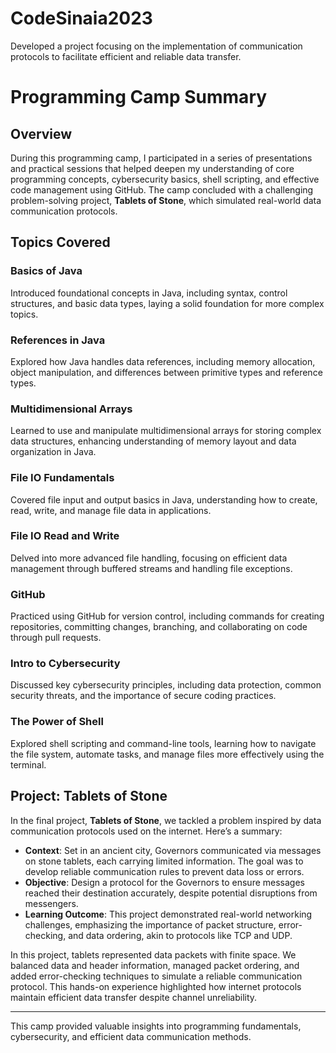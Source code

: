 # CodeSinaia2023
Developed a project focusing on the implementation of communication protocols to facilitate efficient and reliable data transfer.
# Programming Camp Summary

## Overview
During this programming camp, I participated in a series of presentations and practical sessions that helped deepen my understanding of core programming concepts, cybersecurity basics, shell scripting, and effective code management using GitHub. The camp concluded with a challenging problem-solving project, **Tablets of Stone**, which simulated real-world data communication protocols.

## Topics Covered

### Basics of Java
Introduced foundational concepts in Java, including syntax, control structures, and basic data types, laying a solid foundation for more complex topics.

### References in Java
Explored how Java handles data references, including memory allocation, object manipulation, and differences between primitive types and reference types.

### Multidimensional Arrays
Learned to use and manipulate multidimensional arrays for storing complex data structures, enhancing understanding of memory layout and data organization in Java.

### File IO Fundamentals
Covered file input and output basics in Java, understanding how to create, read, write, and manage file data in applications.

### File IO Read and Write
Delved into more advanced file handling, focusing on efficient data management through buffered streams and handling file exceptions.

### GitHub
Practiced using GitHub for version control, including commands for creating repositories, committing changes, branching, and collaborating on code through pull requests.

### Intro to Cybersecurity
Discussed key cybersecurity principles, including data protection, common security threats, and the importance of secure coding practices.

### The Power of Shell
Explored shell scripting and command-line tools, learning how to navigate the file system, automate tasks, and manage files more effectively using the terminal.

## Project: Tablets of Stone

In the final project, **Tablets of Stone**, we tackled a problem inspired by data communication protocols used on the internet. Here’s a summary:

- **Context**: Set in an ancient city, Governors communicated via messages on stone tablets, each carrying limited information. The goal was to develop reliable communication rules to prevent data loss or errors.
- **Objective**: Design a protocol for the Governors to ensure messages reached their destination accurately, despite potential disruptions from messengers.
- **Learning Outcome**: This project demonstrated real-world networking challenges, emphasizing the importance of packet structure, error-checking, and data ordering, akin to protocols like TCP and UDP.

In this project, tablets represented data packets with finite space. We balanced data and header information, managed packet ordering, and added error-checking techniques to simulate a reliable communication protocol. This hands-on experience highlighted how internet protocols maintain efficient data transfer despite channel unreliability.

---

This camp provided valuable insights into programming fundamentals, cybersecurity, and efficient data communication methods.
